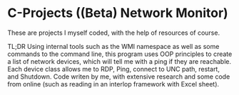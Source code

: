 # C-Projects ((Beta) Network Monitor)
These are projects I myself coded, with the help of resources of course. 

TL;DR
Using internal tools such as the WMI namespace as well as some commands to the command line, this program uses OOP principles to 
create a list of network devices, which will tell me with a ping if they are reachable. Each device class allows me to RDP, Ping, 
connect to UNC path, restart, and Shutdown. Code writen by me, with extensive research and some code from online (such  as reading
in an interlop framework with Excel sheet).
